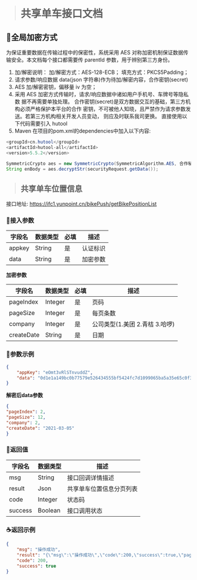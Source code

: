 ># 共享单车接口文档

## 🍋全局加密方式

为保证重要数据在传输过程中的保密性，系统采用 AES 对称加密机制保证数据传输安全。本文档每个接口都需要传 parentId 参数，用于辨别第三方身份。
1. 加/解密说明： 加/解密方式：AES-128-ECB； 填充方式：PKCS5Padding；
2. 请求参数/响应数据 data(json 字符串)作为待加/解密内容，合作密钥(secret)
3. AES 加/解密密钥，偏移量 iv 为空；
4. 采用 AES 加密方式传输时，请求/响应数据中诸如用户手机号、车牌号等隐私数 据不再需要单独处理。 合作密钥(secret)是双方数据交互的基础，第三方机构必须严格保护本平台的合作 密钥，不可被他人知晓，且严禁作为请求参数发送。若第三方机构相关开发人员变动， 则应及时联系我司更换。
   直接使用以下代码需要引入 hutool
5. Maven 在项目的pom.xml的dependencies中加入以下内容:

```java
<groupId>cn.hutool</groupId>
<artifactId>hutool-all</artifactId>
<version>5.5.2</version>
```

```java
SymmetricCrypto aes = new SymmetricCrypto(SymmetricAlgorithm.AES, 合作秘钥.getBytes());
String enBody = aes.decryptStr(securityRequest.getData());
```


>## 共享单车位置信息

接口地址: https://ifc1.yunpoint.cn/bikePush/getBikePositionList

### 🧅接入参数

| 字段名    | 数据类型   | 必填  | 描述   |
|--------|--------|-----|------|
| appkey | String | 是   | 认证标识 |
| data   | String | 是   | 加密参数 |

**加密参数**

| 字段名        | 数据类型    | 必填  | 描述                   |
|------------|---------|-----|----------------------|
| pageIndex  | Integer | 是   | 页码                   |
| pageSize   | Integer | 是   | 每页条数                 |
| company    | Integer | 是   | 公司类型(1.美团 2.青桔 3.哈啰) |
| createDate | String  | 是   | 日期                   |



### 🍰参数示例

```json
{
    "appKey": "eOmt3vRlSTnvuddZ",
    "data": "0d1e1a149bc0b77579e526434555bf5424fc7d1099065ba5a35e65c0f37f3cb0843f3a40b309569b06f9011699bd20b4e5c4c8c14ed7c44bc434d8b4d8e1f77c34ed811a9e5bbf73760cbddd7ecc5106"
}
```

**解密后data参数**

```json
{
"pageIndex": 2,
"pageSize": 12,
"company": 2,
"createDate": "2021-03-05"
}
```

### 🧋返回值

| 字段名     | 数据类型    | 描述           |
|---------|---------|--------------|
| msg     | String  | 接口回调详情描述     |
| result  | Json    | 共享单车位置信息分页列表 |
| code    | Integer | 状态码          |
| success | Boolean | 接口调用状态       |

### ☕返回示例

```json
{
    "msg": "操作成功",
    "result": "{\"msg\":\"操作成功\",\"code\":200,\"success\":true,\"page\":{\"count\":1843,\"list\":[{\"id\":\"58391be8156a47fb828c01258255c4b4\",\"createDate\":\"2022-05-11 20:34:14\",\"updateDate\":\"2022-05-11 20:34:14\",\"company\":\"1\",\"code\":\"8651615223\",\"address\":\"上海市浦东新区陆家嘴街道中国商飞大厦\",\"areaCode\":\"lujiazui\",\"longitude\":121.50923607362948,\"latitude\":31.224286928468747},{\"id\":\"8412c502dca543b6aff34380dd6b6ecd\",\"createDate\":\"2022-05-11 20:34:14\",\"updateDate\":\"2022-05-11 20:34:14\",\"company\":\"1\",\"code\":\"8652139607\",\"address\":\"上海市浦东新区陆家嘴街道浦东大道501弄\",\"areaCode\":\"lujiazui\",\"longitude\":121.51889299624001,\"latitude\":31.241481733746387},{\"id\":\"7cd8b17ed43a488a8c627997110196cd\",\"createDate\":\"2022-05-11 20:34:13\",\"updateDate\":\"2022-05-11 20:34:13\",\"company\":\"1\",\"code\":\"8640696735\",\"address\":\"上海市浦东新区陆家嘴街道世界金融大厦\",\"areaCode\":\"lujiazui\",\"longitude\":121.50867549377274,\"latitude\":31.238525156043096}]}}",
    "code": 200,
    "success": true
}
```
